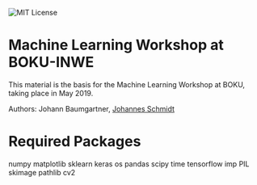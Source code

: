 ![MIT License](https://img.shields.io/github/license/inwe-boku/wind-repowering-usa.svg)

# Machine Learning Workshop at BOKU-INWE

This material is the basis for the Machine Learning Workshop at BOKU, taking place in May 2019.

Authors: Johann Baumgartner, [Johannes Schmidt](https://homepage.boku.ac.at/jschmidt)

# Required Packages

numpy
matplotlib
sklearn
keras
os
pandas
scipy
time
tensorflow
imp
PIL
skimage
pathlib
cv2



